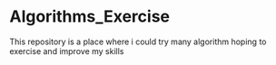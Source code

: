 # Algorithms_Exercise
This repository is a place where i could try many algorithm hoping to exercise and improve my skills
